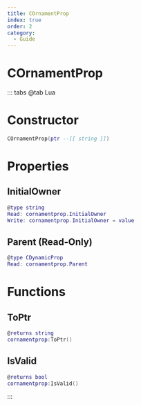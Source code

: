 ```yaml
---
title: COrnamentProp
index: true
order: 2
category:
  - Guide
---
```


# COrnamentProp

::: tabs
@tab Lua
# Constructor
```lua
COrnamentProp(ptr --[[ string ]])
```
# Properties
## InitialOwner 
```lua
@type string
Read: cornamentprop.InitialOwner
Write: cornamentprop.InitialOwner = value
```
## Parent (Read-Only)
```lua
@type CDynamicProp
Read: cornamentprop.Parent
```
# Functions
## ToPtr
```lua
@returns string
cornamentprop:ToPtr()
```
## IsValid
```lua
@returns bool
cornamentprop:IsValid()
```

:::